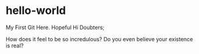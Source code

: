 # hello-world
My First Git Here. Hopeful
Hi Doubters;

How does it feel to be so incredulous? Do you even believe your existence is real?
